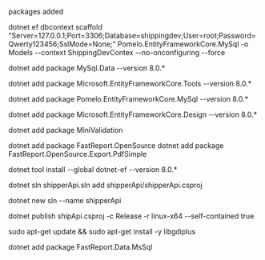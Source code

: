 packages added

dotnet ef dbcontext scaffold "Server=127.0.0.1;Port=3306;Database=shippingdev;User=root;Password=Qwerty123456;SslMode=None;" Pomelo.EntityFrameworkCore.MySql -o Models --context ShippingDevContex --no-onconfiguring --force

dotnet add package MySql.Data --version 8.0.*

dotnet add package Microsoft.EntityFrameworkCore.Tools --version 8.0.*

dotnet add package Pomelo.EntityFrameworkCore.MySql --version 8.0.*

dotnet add package Microsoft.EntityFrameworkCore.Design --version 8.0.*

dotnet add package MiniValidation

dotnet add package FastReport.OpenSource
dotnet add package FastReport.OpenSource.Export.PdfSimple


dotnet tool install --global dotnet-ef --version 8.0.*


dotnet sln shipperApi.sln add shipperApi/shipperApi.csproj 


dotnet new sln --name shipperApi


dotnet publish shipApi.csproj -c Release -r linux-x64 --self-contained true

sudo apt-get update && sudo apt-get install -y libgdiplus


dotnet add package FastReport.Data.MsSql
